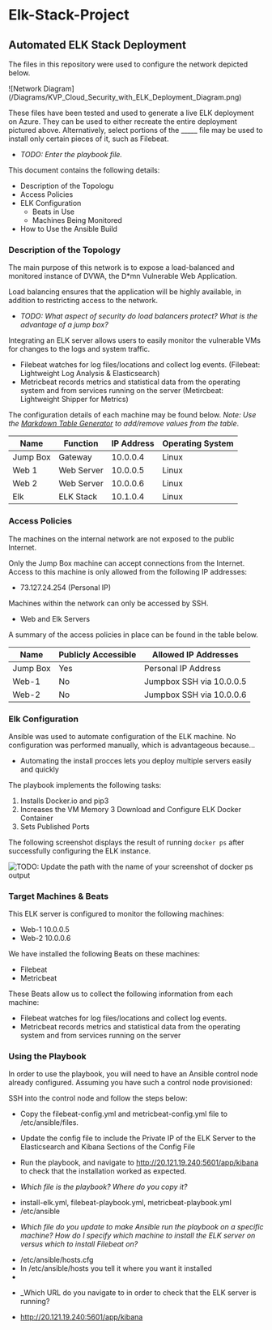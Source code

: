 # Elk-Stack-Project

## Automated ELK Stack Deployment

The files in this repository were used to configure the network depicted below.

![Network Diagram] (/Diagrams/KVP_Cloud_Security_with_ELK_Deployment_Diagram.png)

These files have been tested and used to generate a live ELK deployment on Azure. They can be used to either recreate the entire deployment pictured above. Alternatively, select portions of the _____ file may be used to install only certain pieces of it, such as Filebeat.

  - _TODO: Enter the playbook file._

This document contains the following details:
- Description of the Topologu
- Access Policies
- ELK Configuration
  - Beats in Use
  - Machines Being Monitored
- How to Use the Ansible Build


### Description of the Topology

The main purpose of this network is to expose a load-balanced and monitored instance of DVWA, the D*mn Vulnerable Web Application.

Load balancing ensures that the application will be highly available, in addition to restricting access to the network.
- _TODO: What aspect of security do load balancers protect? What is the advantage of a jump box?_

Integrating an ELK server allows users to easily monitor the vulnerable VMs for changes to the logs and system traffic.
* Filebeat watches for log files/locations and collect log events. (Filebeat: Lightweight Log Analysis &amp; Elasticsearch)
* Metricbeat records metrics and statistical data from the operating system and from services running on the server (Metircbeat: Lightweight Shipper for Metrics)

The configuration details of each machine may be found below.
_Note: Use the [Markdown Table Generator](http://www.tablesgenerator.com/markdown_tables) to add/remove values from the table_.

| Name     | Function  | IP Address | Operating System |
|----------|-----------|------------|------------------|
| Jump Box | Gateway   | 10.0.0.4   | Linux            |
| Web 1    | Web Server| 10.0.0.5   | Linux            |
| Web 2    | Web Server| 10.0.0.6   | Linux            |
| Elk      | ELK Stack | 10.1.0.4   | Linux            |

### Access Policies

The machines on the internal network are not exposed to the public Internet. 

Only the Jump Box machine can accept connections from the Internet. Access to this machine is only allowed from the following IP addresses:
* 73.127.24.254 (Personal IP)

Machines within the network can only be accessed by SSH.
* Web and Elk Servers

A summary of the access policies in place can be found in the table below.

| Name     | Publicly Accessible | Allowed IP Addresses     |
|----------|---------------------|--------------------------|
| Jump Box | Yes                 | Personal IP Address      |
| Web-1    | No                  | Jumpbox SSH via 10.0.0.5 |
| Web-2    | No                  | Jumpbox SSH via 10.0.0.6 |

### Elk Configuration

Ansible was used to automate configuration of the ELK machine. No configuration was performed manually, which is advantageous because...
* Automating the install procces lets you deploy multiple servers easily and quickly

The playbook implements the following tasks:
1. Installs Docker.io and pip3
2. Increases the VM Memory
3 Download and Configure ELK Docker Container
4. Sets Published Ports

The following screenshot displays the result of running `docker ps` after successfully configuring the ELK instance.

![TODO: Update the path with the name of your screenshot of docker ps output](Images/docker_ps_output.png)

### Target Machines & Beats
This ELK server is configured to monitor the following machines:
* Web-1 10.0.0.5
* Web-2 10.0.0.6

We have installed the following Beats on these machines:
* Filebeat
* Metricbeat

These Beats allow us to collect the following information from each machine:
* Filebeat watches for log files/locations and collect log events. 
* Metricbeat records metrics and statistical data from the operating system and from services running on the server

### Using the Playbook
In order to use the playbook, you will need to have an Ansible control node already configured. Assuming you have such a control node provisioned: 

SSH into the control node and follow the steps below:
- Copy the filebeat-config.yml and metricbeat-config.yml file to /etc/ansible/files.
- Update the config file to include the Private IP of the ELK Server to the Elasticsearch and Kibana Sections of the Config File
- Run the playbook, and navigate to http://20.121.19.240:5601/app/kibana to check that the installation worked as expected.

- _Which file is the playbook? Where do you copy it?_
* install-elk.yml, filebeat-playbook.yml, metricbeat-playbook.yml
* /etc/ansible
- _Which file do you update to make Ansible run the playbook on a specific machine? How do I specify which machine to install the ELK server on versus which to install Filebeat on?_

* /etc/ansible/hosts.cfg
* In /etc/ansible/hosts you tell it where you want it installed
* 
- _Which URL do you navigate to in order to check that the ELK server is running?

* http://20.121.19.240:5601/app/kibana

